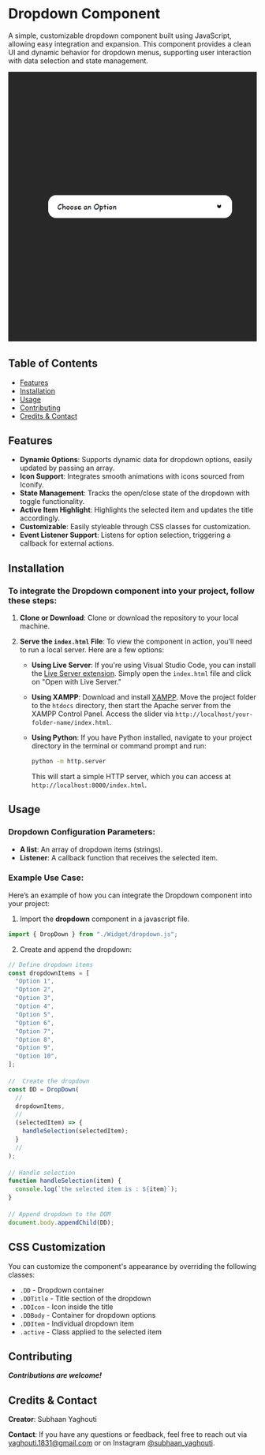 # **Dropdown Component**

A simple, customizable dropdown component built using JavaScript, allowing easy integration and expansion. This component provides a clean UI and dynamic behavior for dropdown menus, supporting user interaction with data selection and state management.

<div align="center">
    <img src="./assets/preview.gif" alt="Dropdown preview">
</div>

## Table of Contents

- [Features](#features)
- [Installation](#installation)
- [Usage](#usage)
- [Contributing](#contributing)
- [Credits & Contact](#credits--contact)

## Features

- **Dynamic Options**: Supports dynamic data for dropdown options, easily updated by passing an array.
- **Icon Support**: Integrates smooth animations with icons sourced from Iconify.
- **State Management**: Tracks the open/close state of the dropdown with toggle functionality.
- **Active Item Highlight**: Highlights the selected item and updates the title accordingly.
- **Customizable**: Easily styleable through CSS classes for customization.
- **Event Listener Support**: Listens for option selection, triggering a callback for external actions.

## Installation

### To integrate the Dropdown component into your project, follow these steps:

1. **Clone or Download**: Clone or download the repository to your local machine.
2. **Serve the `index.html` File**: To view the component in action, you’ll need to run a local server. Here are a few options:

   - **Using Live Server**: If you're using Visual Studio Code, you can install the [Live Server extension](https://marketplace.visualstudio.com/items?itemName=ritwickdey.LiveServer). Simply open the `index.html` file and click on "Open with Live Server."

   - **Using XAMPP**: Download and install [XAMPP](https://www.apachefriends.org/index.html). Move the project folder to the `htdocs` directory, then start the Apache server from the XAMPP Control Panel. Access the slider via `http://localhost/your-folder-name/index.html`.

   - **Using Python**: If you have Python installed, navigate to your project directory in the terminal or command prompt and run:
     ```bash
     python -m http.server
     ```
     This will start a simple HTTP server, which you can access at `http://localhost:8000/index.html`.

## Usage

### Dropdown Configuration Parameters:

- **A list**: An array of dropdown items (strings).
- **Listener**: A callback function that receives the selected item.

### Example Use Case:

Here’s an example of how you can integrate the Dropdown component into your project:

1. Import the **dropdown** component in a javascript file.

```javascript
import { DropDown } from "./Widget/dropdown.js";
```

2. Create and append the dropdown:

```javascript
// Define dropdown items
const dropdownItems = [
  "Option 1",
  "Option 2",
  "Option 3",
  "Option 4",
  "Option 5",
  "Option 6",
  "Option 7",
  "Option 8",
  "Option 9",
  "Option 10",
];

//  Create the dropdown
const DD = DropDown(
  //
  dropdownItems,
  //
  (selectedItem) => {
    handleSelection(selectedItem);
  }
  //
);

// Handle selection
function handleSelection(item) {
  console.log(`the selected item is : ${item}`);
}

// Append dropdown to the DOM
document.body.appendChild(DD);
```

## CSS Customization

You can customize the component's appearance by overriding the following classes:

 - `.DD` - Dropdown container
 - `.DDTitle` - Title section of the dropdown
 - `.DDIcon` - Icon inside the title
 - `.DDBody` - Container for dropdown options
 - `.DDItem` - Individual dropdown item
 - `.active` - Class applied to the selected item

## Contributing

**_Contributions are welcome!_**

## Credits & Contact

**Creator**: Subhaan Yaghouti

**Contact**: If you have any questions or feedback, feel free to reach out via [yaghouti.1831@gmail.com](mailto:yaghouti.1831@gmail.com) or on Instagram [@subhaan_yaghouti](https://www.instagram.com/subhaan_yaghouti?igsh=bmE3ZTl1bGkwaW50).
